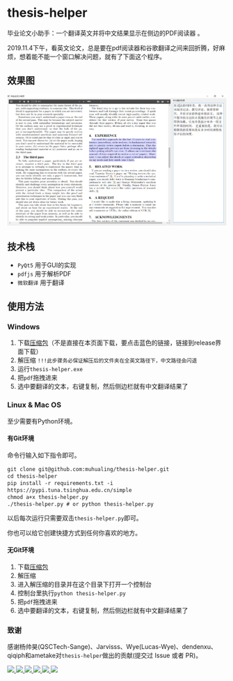 # thesis-helper
毕业论文小助手：一个翻译英文并将中文结果显示在侧边的PDF阅读器 。

2019.11.4下午，看英文论文，总是要在pdf阅读器和谷歌翻译之间来回折腾，好麻烦，想着能不能一个窗口解决问题，就有了下面这个程序。

## 效果图

![效果图](sample/sample.png)

## 技术栈

+ `PyQt5` 用于GUI的实现
+ `pdfjs` 用于解析PDF
+ `微软翻译` 用于翻译

## 使用方法

### Windows

1. 下载[压缩包](https://github.com/muhualing/thesis-helper/releases/download/v1.0/thesis-helper.zip)（不是直接在本页面下载，要点击蓝色的链接，链接到release界面下载）
2. 解压缩
 `!!!此步骤务必保证解压后的文件夹在全英文路径下，中文路径会闪退`
3. 运行`thesis-helper.exe`
4. 把`pdf`拖拽进来
5. 选中要翻译的文本，右键复制，然后侧边栏就有中文翻译结果了

### Linux & Mac OS

至少需要有Python环境。

#### 有Git环境

命令行输入如下指令即可。

```shell
git clone git@github.com:muhualing/thesis-helper.git
cd thesis-helper
pip install -r requirements.txt -i https://pypi.tuna.tsinghua.edu.cn/simple
chmod a+x thesis-helper.py
./thesis-helper.py # or python thesis-helper.py
```

以后每次运行只需要双击`thesis-helper.py`即可。

你也可以给它创建快捷方式到任何你喜欢的地方。

#### 无Git环境

1. 下载[压缩包](https://github.com/QSCTech-Sange/thesis-helper/archive/master.zip)
2. 解压缩
3. 进入解压缩的目录并在这个目录下打开一个控制台
4. 控制台里执行`python thesis-helper.py`
5. 把`pdf`拖拽进来
6. 选中要翻译的文本，右键复制，然后侧边栏就有中文翻译结果了

### 致谢
感谢杨帅昊(QSCTech-Sange)、Jarvisss、Wye(Lucas-Wye)、dendenxu、qiqiph和ametake对`thesis-helper`做出的贡献(提交过 Issue 或者 PR)。

<a href="https://github.com/QSCTech-Sange">
    <img src="https://avatars1.githubusercontent.com/u/33112139?s=460&amp;v=4" width="50px">
</a> 
<a href="https://github.com/Jarvisss">
    <img src="https://avatars2.githubusercontent.com/u/16323003?s=400&v=4" width="50px">
</a> 
<a href="https://github.com/Lucas-Wye">
    <img src="https://avatars0.githubusercontent.com/u/30680577?s=400&v=4" width="50px">
</a> 
<a href="https://github.com/dendenxu">
    <img src="https://avatars0.githubusercontent.com/u/43734697?s=400&v=4" width="50px">
</a> 
<a href="https://github.com/qiqiph">
    <img src="https://avatars1.githubusercontent.com/u/37620794?s=400&v=4" width="50px">
</a> 
<a href="https://github.com/ametake">
    <img src="https://avatars2.githubusercontent.com/u/22291194?s=400&v=4" width="50px">
</a> 
